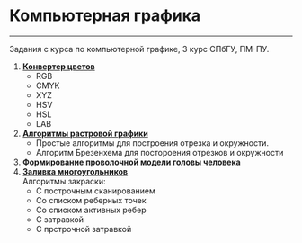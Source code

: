 # Компьютерная графика
-----
Задания с курса по компьютерной графике, 3 курс СПбГУ, ПМ-ПУ.

1. [**Конвертер цветов**](https://github.com/nshi02/Computer-graphics-6-sem/blob/main/colors.py)
    * RGB
    * CMYK
    * XYZ
    * HSV
    * HSL
    * LAB
2. [**Алгоритмы растровой графики**](https://github.com/nshi02/Computer-graphics-6-sem/blob/main/line_circle.ipynb)
    * Простые алгоритмы для построения отрезка и окружности.
    * Алгоритм Брезенхема для постороения отрезков и окружности
3. [**Формирование проволочной модели головы человека**](https://github.com/nshi02/Computer-graphics-6-sem/blob/main/голова2д)
4. [**Заливка многоугольников**](https://github.com/nshi02/Computer-graphics-6-sem/blob/main/закраска.py)\
Алгоритмы закраски:
    * С построчным сканированием
    * Со списком реберных точек 
    * Со списком активных ребер
    * С затравкой
    * С прстрочной затравкой 


